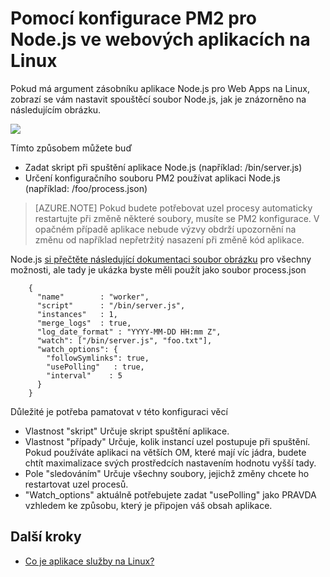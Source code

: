 <properties 
    pageTitle="Pomocí konfigurace PM2 pro NodeJS ve webových aplikacích na Linux | Microsoft Azure" 
    description="Pomocí konfigurace PM2 pro NodeJS ve webových aplikacích na Linux" 
    keywords="Služba Azure aplikací v prohlížeči, nodejs, pm2, linux, oss"
    services="app-service" 
    documentationCenter="" 
    authors="naziml" 
    manager="wpickett" 
    editor=""/>

<tags 
    ms.service="app-service" 
    ms.workload="na" 
    ms.tgt_pltfrm="na" 
    ms.devlang="na" 
    ms.topic="article" 
    ms.date="10/10/2016" 
    ms.author="naziml"/>

# <a name="using-pm2-configuration-for-nodejs-in-web-apps-on-linux"></a>Pomocí konfigurace PM2 pro Node.js ve webových aplikacích na Linux

Pokud má argument zásobníku aplikace Node.js pro Web Apps na Linux, zobrazí se vám nastavit spouštěcí soubor Node.js, jak je znázorněno na následujícím obrázku.

![][1]

Tímto způsobem můžete buď

-   Zadat skript při spuštění aplikace Node.js (například: /bin/server.js)
-   Určení konfiguračního souboru PM2 používat aplikaci Node.js (například: /foo/process.json)

 >[AZURE.NOTE] Pokud budete potřebovat uzel procesy automaticky restartujte při změně některé soubory, musíte se PM2 konfigurace. V opačném případě aplikace nebude výzvy obdrží upozornění na změnu od například nepřetržitý nasazení při změně kód aplikace.

Node.js [si přečtěte následující dokumentaci soubor obrázku](http://pm2.keymetrics.io/docs/usage/application-declaration/) pro všechny možnosti, ale tady je ukázka byste měli použít jako soubor process.json

        {
          "name"        : "worker",
          "script"      : "/bin/server.js",
          "instances"   : 1,
          "merge_logs"  : true,
          "log_date_format" : "YYYY-MM-DD HH:mm Z",
          "watch": ["/bin/server.js", "foo.txt"],
          "watch_options": {
            "followSymlinks": true,
            "usePolling"   : true,
            "interval"    : 5
          }
        }

Důležité je potřeba pamatovat v této konfiguraci věcí 

-   Vlastnost "skript" Určuje skript spuštění aplikace.
-   Vlastnost "případy" Určuje, kolik instancí uzel postupuje při spuštění. Pokud používáte aplikaci na větších OM, které mají víc jádra, budete chtít maximalizace svých prostředcích nastavením hodnotu vyšší tady.
-   Pole "sledováním" Určuje všechny soubory, jejichž změny chcete ho restartovat uzel procesů.
-   "Watch_options" aktuálně potřebujete zadat "usePolling" jako PRAVDA vzhledem ke způsobu, který je připojen váš obsah aplikace.


## <a name="next-steps"></a>Další kroky ##

* [Co je aplikace služby na Linux?](./app-service-linux-intro.md)

<!--Image references-->
[1]: ./media/app-service-linux-using-nodejs-pm2/nodejs-startup-file.png